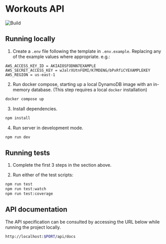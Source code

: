 # Workouts API

![Build](https://github.com/JohnAL95/workouts-api/actions/workflows/build.yml/badge.svg)

## Running locally

1. Create a `.env` file following the template in `.env.example`. Replacing any of the example values where appropriate. e.g.:

```
AWS_ACCESS_KEY_ID = AKIAIOSFODNN7EXAMPLE
AWS_SECRET_ACCESS_KEY = wJalrXUtnFEMI/K7MDENG/bPxRfiCYEXAMPLEKEY
AWS_REGION = us-east-1
```

2. Run docker compose, starting up a local DynamoDB image with an in-memory database. (This step requires a local `docker` installation)

```bash
docker compose up
```

3. Install dependencies.

```bash
npm install
```

4. Run server in development mode.

```bash
npm run dev
```

## Running tests

1. Complete the first 3 steps in the section above.

2. Run either of the test scripts:

```bash
npm run test
npm run test:watch
npm run test:coverage
```

## API documentation

The API specification can be consulted by accessing the URL below while running the project locally.

```bash
http://localhost:$PORT/api/docs
```
